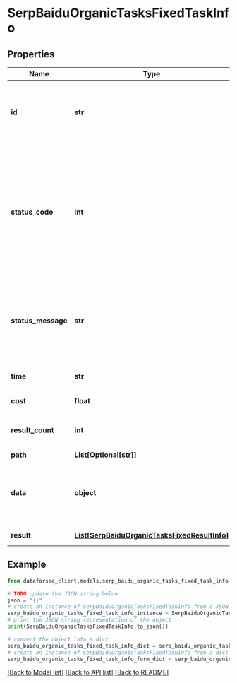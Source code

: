 # SerpBaiduOrganicTasksFixedTaskInfo


## Properties

Name | Type | Description | Notes
------------ | ------------- | ------------- | -------------
**id** | **str** | task identifier unique task identifier in our system in the UUID format | [optional] 
**status_code** | **int** | status code of the task generated by DataForSEO, can be within the following range: 10000-60000 you can find the full list of the response codes here | [optional] 
**status_message** | **str** | informational message of the task you can find the full list of general informational messages here | [optional] 
**time** | **str** | execution time, seconds | [optional] 
**cost** | **float** | total tasks cost, USD | [optional] 
**result_count** | **int** | number of elements in the result array | [optional] 
**path** | **List[Optional[str]]** | URL path | [optional] 
**data** | **object** | contains the same parameters that you specified in the POST request | [optional] 
**result** | [**List[SerpBaiduOrganicTasksFixedResultInfo]**](SerpBaiduOrganicTasksFixedResultInfo.md) | array of results | [optional] 

## Example

```python
from dataforseo_client.models.serp_baidu_organic_tasks_fixed_task_info import SerpBaiduOrganicTasksFixedTaskInfo

# TODO update the JSON string below
json = "{}"
# create an instance of SerpBaiduOrganicTasksFixedTaskInfo from a JSON string
serp_baidu_organic_tasks_fixed_task_info_instance = SerpBaiduOrganicTasksFixedTaskInfo.from_json(json)
# print the JSON string representation of the object
print(SerpBaiduOrganicTasksFixedTaskInfo.to_json())

# convert the object into a dict
serp_baidu_organic_tasks_fixed_task_info_dict = serp_baidu_organic_tasks_fixed_task_info_instance.to_dict()
# create an instance of SerpBaiduOrganicTasksFixedTaskInfo from a dict
serp_baidu_organic_tasks_fixed_task_info_form_dict = serp_baidu_organic_tasks_fixed_task_info.from_dict(serp_baidu_organic_tasks_fixed_task_info_dict)
```
[[Back to Model list]](../README.md#documentation-for-models) [[Back to API list]](../README.md#documentation-for-api-endpoints) [[Back to README]](../README.md)


